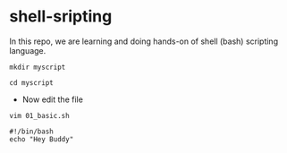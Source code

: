 # shell-sripting
In this repo, we are learning and doing hands-on of shell (bash) scripting language.
```
mkdir myscript
```
```
cd myscript
```
* Now edit the file
```
vim 01_basic.sh
```
```
#!/bin/bash
echo "Hey Buddy"
```
